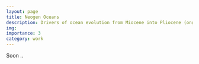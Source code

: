 ```yaml
---
layout: page
title: Neogen Oceans
description: Drivers of ocean evolution from Miocene into Pliocene (ongoing) 
img: 
importance: 3
category: work
---
```


Soon ..
